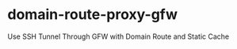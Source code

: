 domain-route-proxy-gfw
======================

Use SSH Tunnel Through GFW with Domain Route and Static Cache